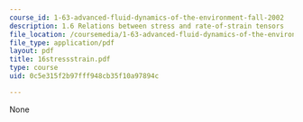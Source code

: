 ```yaml
---
course_id: 1-63-advanced-fluid-dynamics-of-the-environment-fall-2002
description: 1.6 Relations between stress and rate-of-strain tensors
file_location: /coursemedia/1-63-advanced-fluid-dynamics-of-the-environment-fall-2002/0c5e315f2b97fff948cb35f10a97894c_16stressstrain.pdf
file_type: application/pdf
layout: pdf
title: 16stressstrain.pdf
type: course
uid: 0c5e315f2b97fff948cb35f10a97894c

---
```

None